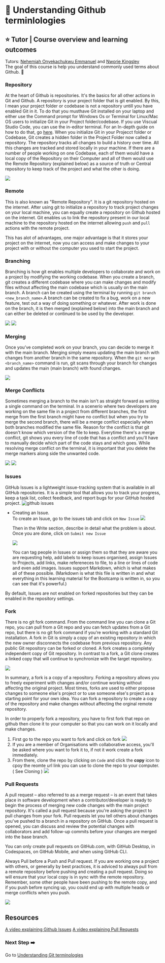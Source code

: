 # :flags: Understanding Github terminlologies

## :star: Tutor | Course overview and learning outcomes 

Tutors: [Nehemiah Onyekachukwu Emmanuel](https://github.com/devgenix) and [Nworie Kingsley](https://github.com/nworiekingslee)<br>
The goal of this course is help you understand commonly used terms about Github. 🚀

### Repository

At the heart of Github is repositories. It's the basics for all other actions in Git and Github. A repository is your project folder that is git enabled. By this, I mean your project folder or codebase is not a repository untill you have enabled Git in it. To do that you musthave Git installed on your laptop and either use the Command prompt for Windows Os or Terminal for Linux/Mac OS users to initialize Git in your Project folder/codebase. If you use Viscual Studio Code, you can use the in-editor terminal. For an In-depth guide on how to do that, go [here](./set_up.md). When you initialize Git in your Projecct folder or Codebase, Git creates a hidden folder in the Project Folder now called a repository. The repository tracks all changes to build a history over time. All this changes are tracked and stored locally in your machine. If there are a number of people working on one Codebase, each of them would have a local copy of the Repository on their Computer and all of them would use the Remote Repository (explained below) as a source of truth or Central repository to keep track of the project and what the other is doing.

<img src="https://encrypted-tbn0.gstatic.com/images?q=tbn:ANd9GcQaZXkMudffpVLQ5NdoeZRDkSYQviFRrv7SXg&usqp=CAU" />

### Remote
This is also known as "Remote Repository". It is a git repository hosted on the internet. After using git to initialize a repository to track project changes on your local machine, you can equally create a repository on Github hosted on the internet. Git enables us to link the repository present in our local machine to the repository hosted on the internet allowing `push` and `pull` actions with the remote project.

This has alot of advantages, one major advantage is that it stores your project on the internet, now you can access and make changes to your project with or without the computer you used to start the project. 

### Branching
Branching is how git enables multiple developers to collaborate and work on a project by modifying the working codebase. When you create a branch, git creates a different codebase where you can make changes and modify files without affecting the main codebase which is usually on the main branch. A branch can be created using the terminal by running `git branch <new_branch_name>`.A branch can be created to fix a bug, work on a new feature, test out a way of doing something or whatever. After work is done on the branch, it is then merged (explained below) into the main branch and can either be deleted or continued to be used by the developer.

<img src="https://miro.medium.com/max/1400/1*JbVkbGtNh08HreFuEk_n4w.png" />
<img src="https://coderefinery.github.io/git-intro-stockholm/img/octopus.jpeg" />

### Merging
Once you’ve completed work on your branch, you can decide to merge it with the main branch. Merging simply means updating the main branch with changes from another branch in the same repository. When the `git merge <branch_name>` command is run, git scans through your branch for changes and updates the main (main branch) with found changes. 

<img src="https://www.w3docs.com/uploads/media/default/0001/03/e0f0e9e14db945c07e1fc0f3b2460ac19e0f738f.png" />

### Merge Conflicts
Sometimes merging a branch to the main isn't as straight forward as writing a single command on the terminal. In a scenerio where two developers are working on the same file in a project from different branches, the first merge from the first branch might have no conflict but when you try to merge the second branch, there will be a merge conflict especially when both branches modified the same file. Reason for the conflict is that git doesn't know which version of the file to keep. Everytime there's a merge conflict, git shows you every line of code that has a conflict and you'll have to manually decide which part of the code stays and which goes. While resolving merge conflict on the terminal, it is important that you delete the merge markers along side the unwanted code.

<img src="https://encrypted-tbn0.gstatic.com/images?q=tbn:ANd9GcTG6sl8C5TrHmqhJ7TQ95cjKD0P2usVmvwfsw&usqp=CAU" />
<img src="http://www.cs.utsa.edu/~cs3443/git/merge-conflict.png" />

### Issues
GitHub Issues is a lightweight issue-tracking system that is available in all GitHub repositories. It is a simple tool that allows you to track your progress, keep a task list, collect feedback, and report bugs for your GitHub hosted project.
<img src="https://learn-the-web.algonquindesign.ca/topics/github-issues/issues-tab.jpg" alt="github issues" />

* Creating an Issue.<br>
  To create an Isuue, go to the issues tab and click on ```New Issue```
  <img src="https://learn-the-web.algonquindesign.ca/topics/github-issues/new-issue.jpg" />
  
  Then in the Write section, describe in detail what the problem is about. Once you are done, click on ```Submit new Issue```
  
  <img src="https://learn-the-web.algonquindesign.ca/topics/github-issues/write-issue.jpg" />
  
  You can tag people in Issues or assign them so that they are aware you are requesting help, add labels to keep issues organised, assign Issues to Projects, add links, make refereneces to file, to a line or lines of code and even add images. Issues support Markdown, which is what makes all of these possible. (Markdown is what this file is written in and what everything in this learning material for the Bootcamp is written in, so you can see that it's powerful.)

By default, Issues are not enabled on forked repositories but they can be enabled in the repository settings.

### Fork 
There is no git fork command. From the command line you can clone a Git repo, you can pull from a Git repo and you can fetch updates from a Git repo, but there is no git fork command if you’re working with a standard Git installation.
A fork in Git is simply a copy of an existing repository in which the new owner disconnects the codebase from previous repository.
Any public Git repository can be forked or cloned. A fork creates a completely independent copy of Git repository. In contrast to a fork, a Git clone creates a linked copy that will continue to synchronize with the target repository.

<img src="https://cdn.ttgtmedia.com/rms/onlineimages/cdo-git_clone_vs_fork-f_desktop.png" />

In summary, a fork is a copy of a repository. Forking a repository allows you to freely experiment with changes and/or continue working without affecting the original project.
Most times, forks are used to either propose changes to someone else's project or to use someone else's project as a starting point for your own idea. You can fork a repository to create a copy of the repository and make changes without affecting the orginal remote repository. 

In order to properly fork a repository, you have to first fork that repo on github then clone it to your computer so that you can work on it locally and make changes. 

1.  First go to the repo you want to fork and click on fork
    <img src="https://docs.github.com/assets/cb-6294/images/help/repository/fork_button.jpg" />
2.  If you are a member of Organisations with collaborative access, you'll be asked where you want to fork it to, if not it work create a fork immediately.
3.  From there, clone the repo by clicking on ```Code``` and click the **copy** icon to cpoy the reomte url link you can use to clone the repo to your computer. ( See Cloning )
    <img src="https://docs.github.com/assets/cb-36330/images/help/repository/https-url-clone.png" />

### Pull Requests
A pull request – also referred to as a merge request – is an event that takes place in software development when a contributor/developer is ready to begin the process of merging new code changes with the main project repository. It's called a pull request because you're asking the project to pull changes from your fork.
Pull requests let you tell others about changes you've pushed to a branch in a repository on GitHub. Once a pull request is opened, you can discuss and review the potential changes with collaborators and add follow-up commits before your changes are merged into the base branch. 

You can only create pull requests on GitHub.com, with GitHub Desktop, in Codespaces, on GitHub Mobile, and when using GitHub CLI. 

Always Pull before a Push and Pull request. If you are working one a project with others, or generally by best practices, it is adviced to always pull from a remote repository before pushing and creating a pull request. Doing so will ensure that your local copy is in sync with the remote repository. Remember, some other people have been pushing to the remote copy, and if you push before syncing up, you could end up with multiple heads or merge conflicts when you push.

<img src="https://raw.githubusercontent.com/DXHeroes/knowledge-base-content/master/files/pull-request.jpeg" />

## Resources

[A video explaining Github Issues](https://www.youtube.com/watch?v=yAPSbIHcDTw)
[A video explaining Pull Requests](https://www.youtube.com/watch?v=For9VtrQx58)

### Next Step :arrow_right:
Go to [Understanding Git terminologies](./7_Understanding_Git_terminlologies.md)
